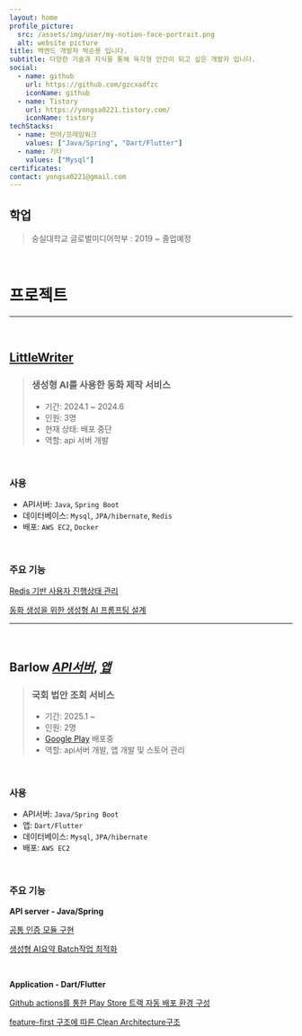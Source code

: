 ```yaml
---
layout: home
profile_picture:
  src: /assets/img/user/my-notion-face-portrait.png
  alt: website picture
title: 백엔드 개발자 박순용 입니다.
subtitle: 다양한 기술과 지식을 통해 육각형 인간이 되고 싶은 개발자 입니다.
social:
  - name: github
    url: https://github.com/gzcxadfzc
    iconName: github
  - name: Tistory
    url: https://yongsa0221.tistory.com/
    iconName: tistory
techStacks:
  - name: 언어/프레임워크
    values: ["Java/Spring", "Dart/Flutter"]
  - name: 기타
    values: ["Mysql"]
certificates:
contact: yongsa0221@gmail.com 
---
```

<div class="no-break" markdown="1">

## 학업
> 숭실대학교 글로벌미디어학부 : 2019 ~ 졸업예정
</div>

<br>

<div class="no-break" markdown="1">

# 프로젝트

---

</div>

<div class="no-break" markdown="1">
<br>

## [LittleWriter](https://github.com/LittleWriterBloom/BE)

> ### 생성형 AI를 사용한 동화 제작 서비스
> - 기간: 2024.1 ~ 2024.6 
> - 인원: 3명
> - 현재 상태: 배포 중단
> - 역할: api 서버 개발
</div>

<div class="no-break" markdown="1">
<br>

### 사용
- API서버: `Java`, `Spring Boot`
- 데이터베이스: `Mysql`, `JPA/hibernate`, `Redis`
- 배포: `AWS EC2`, `Docker`
</div>

<div class="no-break" markdown="1">
<br>

### 주요 기능
[Redis 기반 사용자 진행상태 관리](/2024/08/21/littleWriter01#2-생성형-ai-프로젝트에서-사용하기)

[동화 생성을 위한 생성형 AI 프롬프팅 설계](/2024/08/21/littleWriter01#1-파이프라인-구성)

---
</div>

<div class="no-break" markdown="1">
<br>

## Barlow _[API서버](/404.html)_, _[앱](/404.html)_
> ### 국회 법안 조회 서비스
> - 기간: 2025.1 ~  
> - 인원: 2명
> - [Google Play](https://play.google.com/store/apps/details?id=com.barlow.front) 배포중
> - 역할: api서버 개발, 앱 개발 및 스토어 관리
</div>

<div class="no-break" markdown="1">
<br>

### 사용
- API서버: `Java/Spring Boot`
- 앱: `Dart/Flutter`
- 데이터베이스: `Mysql`, `JPA/hibernate`
- 배포: `AWS EC2`

</div>

<div class="no-break" markdown="1">
<br>

### 주요 기능

**API server - Java/Spring**

[공통 인증 모듈 구현](/2024/09/16/barlow#1-인증모듈)

[생성형 AI요약 Batch작업 최적화](/2024/09/16/barlow#2-ai를-통한-법안-요약-기능-추가하기)

</div>

<div class="no-break" markdown="1">
<br>

**Application - Dart/Flutter**

[Github actions를 통한 Play Store 트랙 자동 배포 환경 구성](https://ogongchill.github.io/posts/PlayStore%EB%B0%B0%ED%8F%AC/)

[feature-first 구조에 따른 Clean Architecture구조](https://ogongchill.github.io/posts/%EB%B0%94%EB%A1%9C%EC%95%B1%EC%95%84%ED%82%A4%ED%85%8D%EC%B3%90/)
</div>